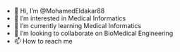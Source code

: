- 👋 Hi, I’m @MohamedEldakar88
- 👀 I’m interested in Medical Informatics
- 🌱 I’m currently learning Medical Informatics
- 💞️ I’m looking to collaborate on BioMedical Engineering
- 📫 How to reach me 

<!---
MohamedEldakar88/MohamedEldakar88 is a ✨ special ✨ repository because its `README.md` (this file) appears on your GitHub profile.
You can click the Preview link to take a look at your changes.
--->
